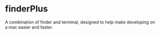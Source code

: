 # finderPlus
A combination of finder and terminal, designed to help make developing on a mac easier and faster.
